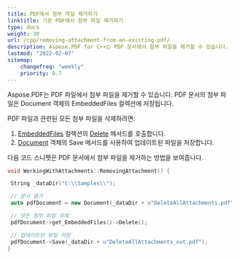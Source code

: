 ```yaml
---
title: PDF에서 첨부 파일 제거하기
linktitle: 기존 PDF에서 첨부 파일 제거하기
type: docs
weight: 30
url: /cpp/removing-attachment-from-an-existing-pdf/
description: Aspose.PDF for C++는 PDF 문서에서 첨부 파일을 제거할 수 있습니다. Aspose.PDF 라이브러리를 사용하여 PDF 파일에서 첨부 파일을 제거하는 C++ PDF API를 사용하세요.
lastmod: "2022-02-07"
sitemap:
    changefreq: "weekly"
    priority: 0.7
---
```


Aspose.PDF는 PDF 파일에서 첨부 파일을 제거할 수 있습니다. PDF 문서의 첨부 파일은 Document 객체의 EmbeddedFiles 컬렉션에 저장됩니다.

PDF 파일과 관련된 모든 첨부 파일을 삭제하려면:

1. [EmbeddedFiles](https://reference.aspose.com/pdf/cpp/class/aspose.pdf.embedded_file_collection) 컬렉션의 [Delete](https://reference.aspose.com/pdf/cpp/class/aspose.pdf.embedded_file_collection#afff8b235b554a66c203464b61204b843) 메서드를 호출합니다.
1. [Document](https://reference.aspose.com/pdf/cpp/class/aspose.pdf.document) 객체의 Save 메서드를 사용하여 업데이트된 파일을 저장합니다.

다음 코드 스니펫은 PDF 문서에서 첨부 파일을 제거하는 방법을 보여줍니다.

```cpp
void WorkingWithAttachments::RemovingAttachment() {

 String _dataDir("C:\\Samples\\");

 // 문서 열기
 auto pdfDocument = new Document(_dataDir + u"DeleteAllAttachments.pdf");

 // 모든 첨부 파일 삭제
 pdfDocument->get_EmbeddedFiles()->Delete();

 // 업데이트된 파일 저장
 pdfDocument->Save(_dataDir + u"DeleteAllAttachments_out.pdf");
}
```